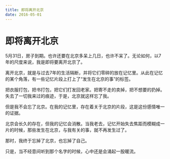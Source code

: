 ```yaml
---
title: 即将离开北京
date: 2016-05-01
---
```


# 即将离开北京

5月31日，房子到期。也许还要在北京多呆上几日，也许不呆了。无论如何，以7年的尺度来说，我是即将要离开北京了。

离开北京，就是与过去7年的生活隔断，并将它们零碎的放在记忆里。从此在记忆的某个角落，有一些记忆片段上打上了“发生在北京的事”的标签。

把衣服打包，把书打包，把它们打发回老家。把寄不走的卖掉，把不想要的扔掉。 失去了一切我来过的痕迹，于是，北京就这样忘了我。

但是我不会忘了北京。在我的记忆里，存在着关于北京的片段，这是这份感情唯一的证据。

北京会长久的存在，但我的记忆会消散。当我老去，记忆开始失去焦距而模糊成一片的时候，那些发生在北京，与我有关的事，就不再发生过了。

那时，我终于忘掉了北京，也忘掉了自己。

只是，当不经意间听到那个名字的时候，心中还是会涌起一股暖流。 
